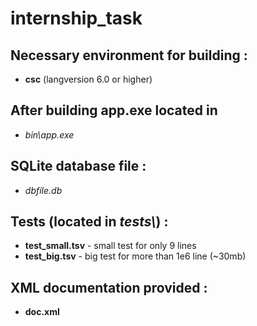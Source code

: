 # internship_task

## Necessary environment for building :
* **csc** (langversion 6.0 or higher)

## After building app.exe located in 
* *bin\app.exe*

## SQLite database file :
* *dbfile.db*

## Tests (located in *tests\\*) :
* **test_small.tsv** - small test for only 9 lines
* **test_big.tsv** - big test for more than 1e6 line (~30mb)

## XML documentation provided :
* **doc.xml**
